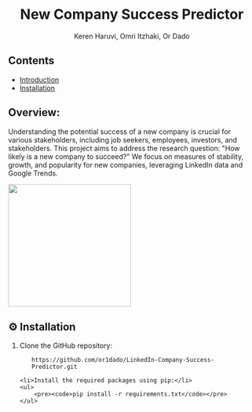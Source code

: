 <h1 align="center" id="title">New Company Success Predictor</h1>
<p align="center">Keren Haruvi, Omri Itzhaki, Or Dado</p>

<h2>Contents</h2>
<ul>
    <li><a href="#section1">Introduction</a></li>
    <li><a href="#section2">Installation</a></li>
</ul>

<h2 id="section1">Overview:</h2>
<p id="description">Understanding the potential success of a new company is crucial for various stakeholders, including job seekers, employees, investors, and stakeholders. This project aims to address the research question: "How likely is a new company to succeed?" We focus on measures of stability, growth, and popularity for new companies, leveraging LinkedIn data and Google Trends.</p> 

<img src="https://github.com/or1dado/LinkedIn-Company-Success-Predictor/blob/main/project%20logo.jpeg" width="250" />

<h2 id="section2">⚙️ Installation</h2>
<ol>
    <li>Clone the GitHub repository:</li>
    <ul>
        <pre><code>https://github.com/or1dado/LinkedIn-Company-Success-Predictor.git</code></pre>
    </ul>

    <li>Install the required packages using pip:</li>
    <ul>
        <pre><code>pip install -r requirements.txt</code></pre>
    </ul>
</ol>
